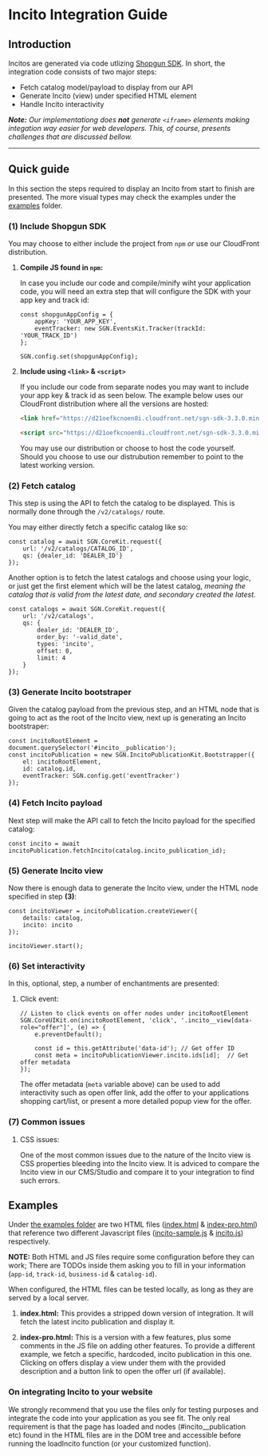 # Incito Integration Guide

## Introduction

Incitos are generated via code utlizing [Shopgun SDK](https://www.npmjs.com/package/shopgun-sdk). In short, the integration code consists of two major steps:

- Fetch catalog model/payload to display from our API
- Generate Incito (view) under specified HTML element
- Handle Incito interactivity

_**Note:** Our implementationg does **not** generate `<iframe>` elements making integation way easier for web developers. This, of course, presents challenges that are discussed bellow._

---

## Quick guide

In this section the steps required to display an Incito from start to finish are presented. The more visual types may check the examples under the [examples](./examples/) folder.

### **(1)** Include Shopgun SDK

You may choose to either include the project from `npm` _or_ use our CloudFront distribution.

1. **Compile JS found in `npm`:**

    In case you include our code and compile/minify wiht your application code, you will need an extra step that will configure the SDK with your app key and track id:

    ```JS
    const shopgunAppConfig = {
        appKey: 'YOUR_APP_KEY',
        eventTracker: new SGN.EventsKit.Tracker(trackId: 'YOUR_TRACK_ID')
    };

    SGN.config.set(shopgunAppConfig);
    ```

2. **Include using `<link>` & `<script>`**

    If you include our code from separate nodes you may want to include your app key & track id as seen below. The example below uses our CloudFront distribution where all the versions are hosted:

    ```HTML
    <link href="https://d21oefkcnoen8i.cloudfront.net/sgn-sdk-3.3.0.min.css" rel='stylesheet' />

    <script src="https://d21oefkcnoen8i.cloudfront.net/sgn-sdk-3.3.0.min.js" id="sgn-sdk" data-app-key="YOUR_APP_KEY" data-track-id="YOUR_TRACK_ID"></script>
    ```

    You may use our distribution or choose to host the code yourself. Should you choose to use our distrubution remember to point to the latest working version.

### **(2)** Fetch catalog

This step is using the API to fetch the catalog to be displayed. This is normally done through the `/v2/catalogs/` route.

You may either directly fetch a specific catalog like so:

```JS
const catalog = await SGN.CoreKit.request({
    url: '/v2/catalogs/CATALOG_ID',
    qs: {dealer_id: 'DEALER_ID'}
});
```

Another option is to fetch the latest catalogs and choose using your logic, or just get the first element which will be the latest catalog, *meaning the catalog that is valid from the latest date, and secondary created the latest.*

```JS
const catalogs = await SGN.CoreKit.request({
    url: '/v2/catalogs',
    qs: {
        dealer_id: 'DEALER_ID',
        order_by: '-valid_date',
        types: 'incito',
        offset: 0,
        limit: 4
    }
});
```

### **(3)** Generate Incito bootstraper

Given the catalog payload from the previous step, and an HTML node that is going to act as the root of the Incito view, next up is generating an Incito bootstraper:

```JS
const incitoRootElement = document.querySelector('#incito__publication');
const incitoPublication = new SGN.IncitoPublicationKit.Bootstrapper({
    el: incitoRootElement,
    id: catalog.id,
    eventTracker: SGN.config.get('eventTracker')
});
```

### **(4)** Fetch Incito payload

Next step will make the API call to fetch the Incito payload for the specified catalog:

```JS
const incito = await incitoPublication.fetchIncito(catalog.incito_publication_id);
```

### **(5)** Generate Incito view

Now there is enough data to generate the Incito view, under the HTML node specified in step **(3)**:

```JS
const incitoViewer = incitoPublication.createViewer({
    details: catalog,
    incito: incito
});

incitoViewer.start();
```

### **(6)** Set interactivity

In this, optional, step, a number of enchantments are presented:

1. Click event:

    ```JS
    // Listen to click events on offer nodes under incitoRootElement
    SGN.CoreUIKit.on(incitoRootElement, 'click', '.incito__view[data-role="offer"]', (e) => {
        e.preventDefault();

        const id = this.getAttribute('data-id'); // Get offer ID
        const meta = incitoPublicationViewer.incito.ids[id];  // Get offer metadata
    });
    ```

    The offer metadata (`meta` variable above) can be used to add interactivity such as open offer link, add the offer to your applications shopping cart/list, or present a more detailed popup view for the offer.

### **(7)** Common issues

1. CSS issues:

    One of the most common issues due to the nature of the Incito view is CSS properties bleeding into the Incito view. It is adviced to compare the Incito view in our CMS/Studio and compare it to your integration to find such errors.

## Examples

Under [the examples folder](./examples/) are two HTML files ([index.html](./examples/index.html) & [index-pro.html](./examples/index-pro.html)) that reference two different Javascript files ([incito-sample.js](./examples/js/incito-sample.js) & [incito.js](./examples/js/incito.js)) respectively.

**NOTE:** Both HTML and JS files require some configuration before they can work; There are TODOs inside them asking you to fill in your information (`app-id`, `track-id`, `business-id` & `catalog-id`).

When configured, the HTML files can be tested locally, as long as they are served by a local server.

1. **index.html:**
    This provides a stripped down version of integration. It will fetch the latest incito publication and display it.

2. **index-pro.html:**
    This is a version with a few features, plus some comments in the JS file on adding other features. To provide a different example, we fetch a specific, hardcoded, incito publication in this one.
    Clicking on offers display a view under them with the provided description and a button link to open the offer url (if available).

### On integrating Incito to your website

We strongly recommend that you use the files only for testing purposes and integrate the code into your application as you see fit. The only real requirement is that the page has loaded and nodes (#incito__publication etc) found in the HTML files are in the DOM tree and accessible before running the loadIncito function (or your customized function).
